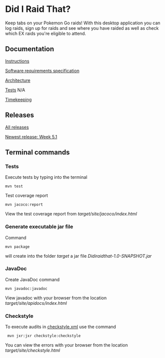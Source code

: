 # Did I Raid That? 
Keep tabs on your Pokemon Go raids! With this desktop application you can log raids, sign up for raids and see where you have raided as well as check which EX raids you're eligible to attend. 

## Documentation
[Instructions](https://github.com/sinilandia/ohte2019/blob/master/Documentation/instructions.md) 

[Software requirements specification](https://github.com/sinilandia/ohte2019/blob/master/Documentation/Srs.md)

[Architecture](https://github.com/sinilandia/ohte2019/blob/master/Documentation/Architecture.md)

[Tests]() N/A

[Timekeeping](https://github.com/sinilandia/ohte2019/blob/master/Documentation/Timekeeping.md)

## Releases
[All releases](https://github.com/sinilandia/ohte2019/releases)

[Newest release: Week 5.1](https://github.com/sinilandia/ohte2019/releases/tag/week5.1)

## Terminal commands

### Tests
Execute tests by typing into the terminal

```
mvn test
```

Test coverage report

```
mvn jacoco:report
```

View the test coverage report from _target/site/jacoco/index.html_

### Generate executable jar file

Command

```
mvn package
```

will create into the folder _target_ a jar file _Didiraidthat-1.0-SNAPSHOT.jar_

### JavaDoc

Create JavaDoc command

```
mvn javadoc:javadoc
```

View javadoc with your browser from the location _target/site/apidocs/index.html_

### Checkstyle

To execute audits in  [checkstyle.xml]() use the command

```
 mvn jxr:jxr checkstyle:checkstyle
```

You can view the errors with your browser from the location _target/site/checkstyle.html_
